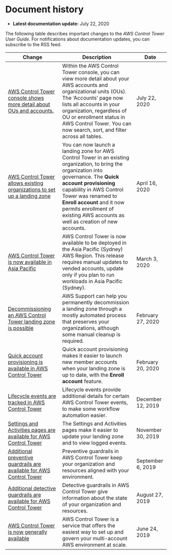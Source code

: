# Document history<a name="doc-history"></a>
+ **Latest documentation update:** July 22, 2020

The following table describes important changes to the *AWS Control Tower User Guide*\. For notifications about documentation updates, you can subscribe to the RSS feed\.

| Change | Description | Date | 
| --- |--- |--- |
| [AWS Control Tower console shows more detail about OUs and accounts\.](#doc-history) | Within the AWS Control Tower console, you can view more detail about your AWS accounts and organizational units \(OUs\)\. The ‘Accounts’ page now lists all accounts in your organization, regardless of OU or enrollment status in AWS Control Tower\. You can now search, sort, and filter across all tables\. | July 22, 2020 | 
| [AWS Control Tower allows existing organizations to set up a landing zone](#doc-history) | You can now launch a landing zone for AWS Control Tower in an existing organization, to bring the organization into governance\. The **Quick account provisioning** capability in AWS Control Tower was renamed to **Enroll account** and it now permits enrollment of existing AWS accounts as well as creation of new accounts\. | April 16, 2020 | 
| [AWS Control Tower is now available in Asia Pacific](#doc-history) | AWS Control Tower is now available to be deployed in the Asia Pacific \(Sydney\) AWS Region\. This release requires manual updates to vended accounts, update only if you plan to run workloads in Asia Pacific \(Sydney\)\.  | March 3, 2020 | 
| [Decommissioning an AWS Control Tower landing zone is possible](#doc-history) | AWS Support can help you permanently decommission a landing zone through a mostly automated process that preserves your organizations, although some manual cleanup is required\. | February 27, 2020 | 
| [Quick account provisioning is available in AWS Control Tower](#doc-history) | Quick account provisioning makes it easier to launch new member accounts when your landing zone is up to date, with the **Enroll account** feature\. | February 20, 2020 | 
| [Lifecycle events are tracked in AWS Control Tower](#doc-history) | Lifecycle events provide additional details for certain AWS Control Tower events, to make some workflow automation easier\. | December 12, 2019 | 
| [Settings and Activities pages are available for AWS Control Tower](#doc-history) | The Settings and Activities pages make it easier to update your landing zone and to view logged events\. | November 30, 2019 | 
| [Additional preventive guardrails are available for AWS Control Tower ](#doc-history) | Preventive guardrails in AWS Control Tower keep your organization and resources aligned with your environment\.  | September 6, 2019 | 
| [Additional detective guardrails are available for AWS Control Tower ](#doc-history) | Detective guardrails in AWS Control Tower give information about the state of your organization and resources\.  | August 27, 2019 | 
| [AWS Control Tower is now generally available](#doc-history) | AWS Control Tower is a service that offers the easiest way to set up and govern your multi\-account AWS environment at scale\. | June 24, 2019 | 